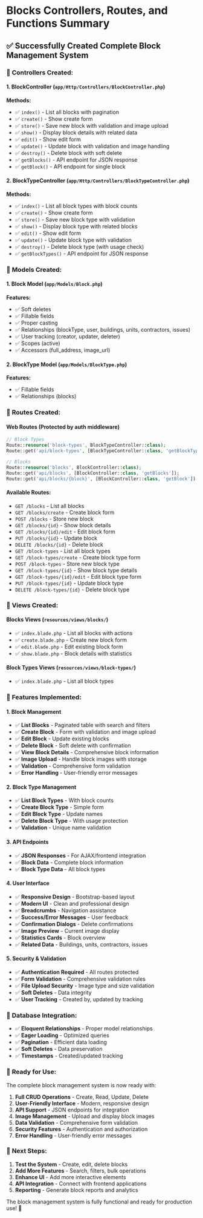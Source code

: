 # Blocks Controllers, Routes, and Functions Summary

## ✅ Successfully Created Complete Block Management System

### 🎯 **Controllers Created:**

#### **1. BlockController** (`app/Http/Controllers/BlockController.php`)
**Methods:**
- ✅ `index()` - List all blocks with pagination
- ✅ `create()` - Show create form
- ✅ `store()` - Save new block with validation and image upload
- ✅ `show()` - Display block details with related data
- ✅ `edit()` - Show edit form
- ✅ `update()` - Update block with validation and image handling
- ✅ `destroy()` - Delete block with soft delete
- ✅ `getBlocks()` - API endpoint for JSON response
- ✅ `getBlock()` - API endpoint for single block

#### **2. BlockTypeController** (`app/Http/Controllers/BlockTypeController.php`)
**Methods:**
- ✅ `index()` - List all block types with block counts
- ✅ `create()` - Show create form
- ✅ `store()` - Save new block type with validation
- ✅ `show()` - Display block type with related blocks
- ✅ `edit()` - Show edit form
- ✅ `update()` - Update block type with validation
- ✅ `destroy()` - Delete block type (with usage check)
- ✅ `getBlockTypes()` - API endpoint for JSON response

### 🎯 **Models Created:**

#### **1. Block Model** (`app/Models/Block.php`)
**Features:**
- ✅ Soft deletes
- ✅ Fillable fields
- ✅ Proper casting
- ✅ Relationships (blockType, user, buildings, units, contractors, issues)
- ✅ User tracking (creator, updater, deleter)
- ✅ Scopes (active)
- ✅ Accessors (full_address, image_url)

#### **2. BlockType Model** (`app/Models/BlockType.php`)
**Features:**
- ✅ Fillable fields
- ✅ Relationships (blocks)

### 🎯 **Routes Created:**

#### **Web Routes** (Protected by auth middleware)
```php
// Block Types
Route::resource('block-types', BlockTypeController::class);
Route::get('api/block-types', [BlockTypeController::class, 'getBlockTypes']);

// Blocks
Route::resource('blocks', BlockController::class);
Route::get('api/blocks', [BlockController::class, 'getBlocks']);
Route::get('api/blocks/{block}', [BlockController::class, 'getBlock']);
```

#### **Available Routes:**
- `GET /blocks` - List all blocks
- `GET /blocks/create` - Create block form
- `POST /blocks` - Store new block
- `GET /blocks/{id}` - Show block details
- `GET /blocks/{id}/edit` - Edit block form
- `PUT /blocks/{id}` - Update block
- `DELETE /blocks/{id}` - Delete block
- `GET /block-types` - List all block types
- `GET /block-types/create` - Create block type form
- `POST /block-types` - Store new block type
- `GET /block-types/{id}` - Show block type details
- `GET /block-types/{id}/edit` - Edit block type form
- `PUT /block-types/{id}` - Update block type
- `DELETE /block-types/{id}` - Delete block type

### 🎯 **Views Created:**

#### **Blocks Views** (`resources/views/blocks/`)
- ✅ `index.blade.php` - List all blocks with actions
- ✅ `create.blade.php` - Create new block form
- ✅ `edit.blade.php` - Edit existing block form
- ✅ `show.blade.php` - Block details with statistics

#### **Block Types Views** (`resources/views/block-types/`)
- ✅ `index.blade.php` - List all block types

### 🎯 **Features Implemented:**

#### **1. Block Management**
- ✅ **List Blocks** - Paginated table with search and filters
- ✅ **Create Block** - Form with validation and image upload
- ✅ **Edit Block** - Update existing blocks
- ✅ **Delete Block** - Soft delete with confirmation
- ✅ **View Block Details** - Comprehensive block information
- ✅ **Image Upload** - Handle block images with storage
- ✅ **Validation** - Comprehensive form validation
- ✅ **Error Handling** - User-friendly error messages

#### **2. Block Type Management**
- ✅ **List Block Types** - With block counts
- ✅ **Create Block Type** - Simple form
- ✅ **Edit Block Type** - Update names
- ✅ **Delete Block Type** - With usage protection
- ✅ **Validation** - Unique name validation

#### **3. API Endpoints**
- ✅ **JSON Responses** - For AJAX/frontend integration
- ✅ **Block Data** - Complete block information
- ✅ **Block Type Data** - All block types

#### **4. User Interface**
- ✅ **Responsive Design** - Bootstrap-based layout
- ✅ **Modern UI** - Clean and professional design
- ✅ **Breadcrumbs** - Navigation assistance
- ✅ **Success/Error Messages** - User feedback
- ✅ **Confirmation Dialogs** - Delete confirmations
- ✅ **Image Preview** - Current image display
- ✅ **Statistics Cards** - Block overview
- ✅ **Related Data** - Buildings, units, contractors, issues

#### **5. Security & Validation**
- ✅ **Authentication Required** - All routes protected
- ✅ **Form Validation** - Comprehensive validation rules
- ✅ **File Upload Security** - Image type and size validation
- ✅ **Soft Deletes** - Data integrity
- ✅ **User Tracking** - Created by, updated by tracking

### 🎯 **Database Integration:**
- ✅ **Eloquent Relationships** - Proper model relationships
- ✅ **Eager Loading** - Optimized queries
- ✅ **Pagination** - Efficient data loading
- ✅ **Soft Deletes** - Data preservation
- ✅ **Timestamps** - Created/updated tracking

### 🚀 **Ready for Use:**
The complete block management system is now ready with:
1. **Full CRUD Operations** - Create, Read, Update, Delete
2. **User-Friendly Interface** - Modern, responsive design
3. **API Support** - JSON endpoints for integration
4. **Image Management** - Upload and display block images
5. **Data Validation** - Comprehensive form validation
6. **Security Features** - Authentication and authorization
7. **Error Handling** - User-friendly error messages

### 📝 **Next Steps:**
1. **Test the System** - Create, edit, delete blocks
2. **Add More Features** - Search, filters, bulk operations
3. **Enhance UI** - Add more interactive elements
4. **API Integration** - Connect with frontend applications
5. **Reporting** - Generate block reports and analytics

The block management system is fully functional and ready for production use! 🎉
